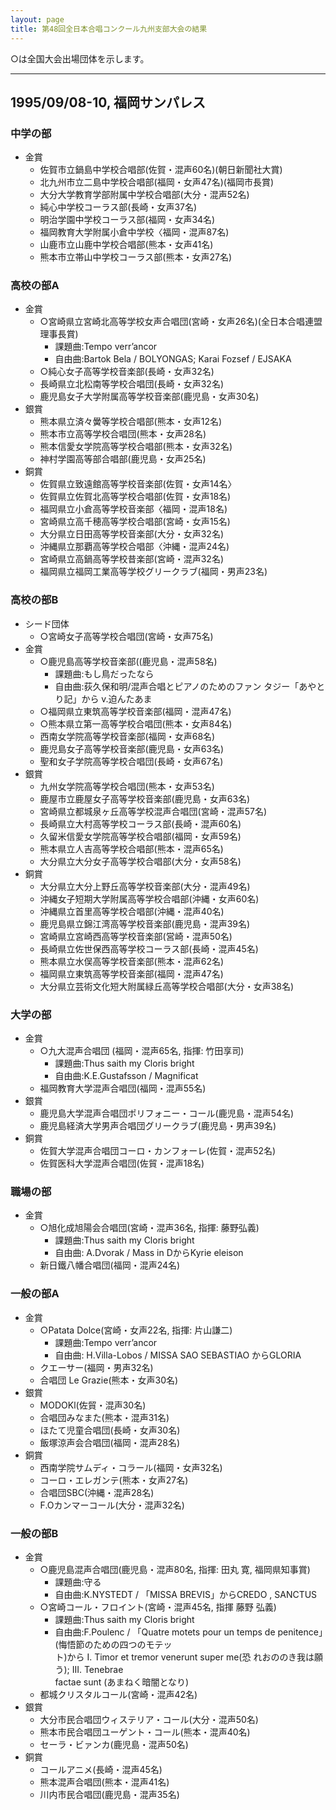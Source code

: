 ```yaml
---
layout: page
title: 第48回全日本合唱コンクール九州支部大会の結果
---
```

○は全国大会出場団体を示します。

------------------------------------------------------------------------

1995/09/08-10, 福岡サンパレス
-----------------------------

### 中学の部

-   金賞
    -   佐賀市立鍋島中学校合唱部(佐賀・混声60名)(朝日新聞社大賞)
    -   北九州市立二島中学校合唱部(福岡・女声47名)(福岡市長賞)
    -   大分大学教育学部附属中学校合唱部(大分・混声52名)
    -   純心中学校コーラス部(長崎・女声37名)
    -   明治学園中学校コーラス部(福岡・女声34名)
    -   福岡教育大学附属小倉中学校〈福岡・混声87名)
    -   山鹿市立山鹿中学校合唱部(熊本・女声41名)
    -   熊本市立帯山中学校コーラス部(熊本・女声27名)

### 高校の部A

-   金賞
    -   ○宮崎県立宮崎北高等学校女声合唱団(宮崎・女声26名)(全日本合唱連盟理事長賞)
        -   課題曲:Tempo verr’ancor
        -   自由曲:Bartok Bela / BOLYONGAS; Karai Fozsef / EJSAKA
    -   ○純心女子高等学校音楽部(長崎・女声32名)
    -   長崎県立北松南等学校合唱団(長崎・女声32名)
    -   鹿児島女子大学附属高等学校音楽部(鹿児島・女声30名)
-   銀賞
    -   熊本県立済々黌等学校合唱部(熊本・女声12名)
    -   熊本市立高等学校合唱団(熊本・女声28名)
    -   熊本信愛女学院高等学校合唱部(熊本・女声32名)
    -   神村学園高等部合唱部(鹿児島・女声25名)
-   銅賞
    -   佐賀県立致遠館高等学校音楽部(佐賀・女声14名〉
    -   佐賀県立佐賀北高等学校合唱部(佐賀・女声18名)
    -   福岡県立小倉高等学校音楽部〈福岡・混声18名)
    -   宮崎県立高千穂高等学校合唱部(宮崎・女声15名)
    -   大分県立日田高等学校音楽部(大分・女声32名)
    -   沖縄県立那覇高等学校合唱部〈沖縄・混声24名)
    -   宮崎県立高鍋高等学校昔楽部(宮崎・混声32名)
    -   福岡県立福岡工業高等学校グリークラブ(福岡・男声23名)

### 高校の部B

-   シード団体
    -   ○宮崎女子高等学校合唱団(宮崎・女声75名)
-   金賞
    -   ○鹿児島高等学校音楽部((鹿児島・混声58名)
        -   課題曲:もし鳥だったなら
        -   自由曲:荻久保和明/混声合唱とピアノのためのファン
            タジー「あやとり記」から v.迫んたあま
    -   ○福岡県立東筑高等学校音楽部(福岡・混声47名)
    -   ○熊本県立第一高等学校合唱団(熊本・女声84名)
    -   西南女学院高等学校音楽部(福岡・女声68名)
    -   鹿児島女子高等学校音楽部(鹿児島・女声63名)
    -   聖和女子学院高等学校合唱団(長崎・女声67名)
-   銀賞
    -   九州女学院高等学校合唱団(熊本・女声53名)
    -   鹿屋市立鹿屋女子高等学校音楽部(鹿児島・女声63名)
    -   宮崎県立都城泉ヶ丘高等学校混声合唱団(宮崎・混声57名)
    -   長崎県立大村高等学校コーラス部(長崎・混声60名)
    -   久留米信愛女学院高等学校合唱部(福岡・女声59名)
    -   熊本県立人吉高等学校合唱部(熊本・混声65名)
    -   大分県立大分女子高等学校合唱部(大分・女声58名)
-   銅賞
    -   大分県立大分上野丘高等学校音楽部(大分・混声49名)
    -   沖縄女子短期大学附属高等学校合唱部(沖縄・女声60名)
    -   沖縄県立首里高等学校合唱部(沖縄・混声40名)
    -   鹿児島県立錦江湾高等学校音楽部(鹿児島・混声39名)
    -   宮崎県立宮崎西高等学校音楽部(営崎・混声50名)
    -   長崎県立佐世保西高等学校コーラス部(長崎・混声45名)
    -   熊本県立水俣高等学校音楽部(熊本・混声62名)
    -   福岡県立東筑高等学校音楽部(福岡・混声47名)
    -   大分県立芸術文化短大附属緑丘高等学校合唱部(大分・女声38名)

### 大学の部

-   金賞
    -   ○九大混声合唱団 (福岡・混声65名, 指揮: 竹田享司)
        -   課題曲:Thus saith my Cloris bright
        -   自由曲:K.E.Gustafsson / Magnificat
    -   福岡教育大学混声合唱団(福岡・混声55名)
-   銀賞
    -   鹿児島大学混声合唱団ポリフォニー・コール(鹿児島・混声54名)
    -   鹿児島経済大学男声合唱団グリークラブ(鹿児島・男声39名)
-   銅賞
    -   佐賀大学混声合唱団コーロ・カンフォーレ(佐賀・混声52名)
    -   佐賀医科大学混声合唱団(佐貿・混声18名)

### 職場の部

-   金賞
    -   ○旭化成旭陽会合唱団(宮崎・混声36名, 指揮: 藤野弘義)
        -   課題曲:Thus saith my Cloris bright
        -   自由曲: A.Dvorak / Mass in DからKyrie eleison
    -   新日鐵八幡合唱団(福岡・混声24名)

### 一般の部A

-   金賞
    -   ○Patata Dolce(宮崎・女声22名, 指揮: 片山謙二)
        -   課題曲:Tempo verr’ancor
        -   自由曲: H.Villa-Lobos / MISSA SAO SEBASTIAO からGLORIA
    -   クエーサー(福岡・男声32名)
    -   合唱団 Le Grazie(熊本・女声30名)
-   銀賞
    -   MODOKl(佐貿・混声30名)
    -   合唱団みなまた(熊本・混声31名)
    -   ほたて児童合唱団(長崎・女声30名)
    -   飯塚涼声会合唱団(福岡・混声28名)
-   銅賞
    -   西南学院サムディ・コラール(福岡・女声32名)
    -   コーロ・エレガンテ(熊本・女声27名)
    -   合唱団SBC(沖縄・混声28名)
    -   F.Oカンマーコール(大分・混声32名)

### 一般の部B

-   金賞
    -   ○鹿児島混声合唱団(鹿児島・混声80名, 指揮: 田丸 寛, 福岡県知事賞)
        -   課題曲:守る
        -   自由曲:K.NYSTEDT / 「MISSA BREVIS」からCREDO , SANCTUS
    -   ○宮崎コール・フロイント(宮崎・混声45名, 指揮 藤野 弘義)
        -   課題曲:Thus saith my Cloris bright
        -   自由曲:F.Poulenc / 「Quatre motets pour un temps de
            penitence」(悔悟節のための四つのモテッ  
            ト)から I. Timor et tremor venerunt super me(恐
            れおののき我は願う); III. Tenebrae  
            factae sunt (あまねく暗闇となり)
    -   都城クリスタルコール(宮崎・混声42名)
-   銀賞
    -   大分市民合唱団ウィステリア・コール(大分・混声50名)
    -   熊本市民合唱団ユーゲント・コール(熊本・混声40名)
    -   セーラ・ビァンカ(鹿児島・混声50名)
-   銅賞
    -   コールアニメ(長崎・混声45名)
    -   熊本混声合唱団(熊本・混声41名)
    -   川内市民合唱団(鹿児島・混声35名)
